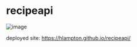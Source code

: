 # recipeapi

![image](https://user-images.githubusercontent.com/112996304/230814315-b83d1007-a321-4d81-9d0b-97ad983b1ada.png)

deployed site: https://hlampton.github.io/recipeapi/ 
